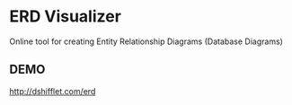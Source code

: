 # ERD Visualizer
Online tool for creating Entity Relationship Diagrams (Database Diagrams)

## DEMO
http://dshifflet.com/erd


